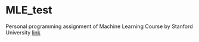 # MLE_test

Personal programming assignment of Machine Learning Course by Stanford University [link](https://www.coursera.org/learn/machine-learning) 
